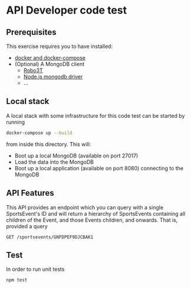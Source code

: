 # API Developer code test

## Prerequisites
This exercise requires you to have installed:
- [docker and docker-compose](https://www.docker.com/products/developer-tools)
- (Optional) A MongoDB client
  - [Robo3T](https://robomongo.org/download)
  - [Node.js mongodb driver](https://mongodb.github.io/node-mongodb-native/)
  - ...
  
## Local stack
A local stack with some infrastructure for this code test can be started by running
```bash
docker-compose up --build
```
from inside this directory. This will:
- Boot up a local MongoDB (available on port 27017)
- Load the data into the MongoDB
- Boot up a local application (available on port 8080) connecting to the MongoDB

## API Features
This API provides an endpoint which you can query with a single SportsEvent's ID and will return a hierarchy of SportsEvents containing all children of the Event, and those Events children, and onwards. That is, provided a query
```
GET /sportsevents/GNFDPEF9DJCBAK1
```

## Test
In order to run unit tests
```
npm test
``` 
